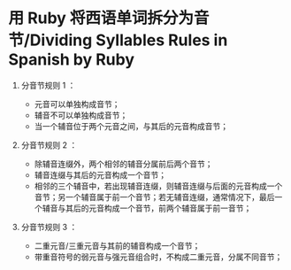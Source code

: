 # 用 Ruby 将西语单词拆分为音节/Dividing Syllables Rules in Spanish by Ruby

1. 分音节规则 1 ：
	- 元音可以单独构成音节；
	- 辅音不可以单独构成音节；
	- 当一个辅音位于两个元音之间，与其后的元音构成音节；
	
2. 分音节规则 2 ：
	- 除辅音连缀外，两个相邻的辅音分属前后两个音节；
	- 辅音连缀与其后的元音构成一个音节；
	- 相邻的三个辅音中，若出现辅音连缀，则辅音连缀与后面的元音构成一个音节；另一个辅音属于前一个音节；若无辅音连缀，通常情况下，最后一个辅音与其后的元音构成一个音节，前两个辅音属于前一音节；

3. 分音节规则 3 ：
	- 二重元音/三重元音与其前的辅音构成一个音节；
	- 带重音符号的弱元音与强元音组合时，不构成二重元音，分属不同音节；